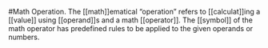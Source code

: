 #Math 
Operation. The [[math]]ematical “operation” refers to [[calculat]]ing a [[value]] using [[operand]]s and a math [[operator]]. The [[symbol]] of the math operator has predefined rules to be applied to the given operands or numbers.